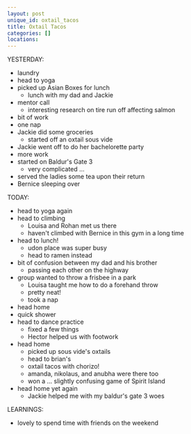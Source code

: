 ```yaml
---
layout: post
unique_id: oxtail_tacos
title: Oxtail Tacos
categories: []
locations: 
---
```


YESTERDAY:
* laundry
* head to yoga
* picked up Asian Boxes for lunch
  * lunch with my dad and Jackie
* mentor call
  * interesting research on tire run off affecting salmon
* bit of work
* one nap
* Jackie did some groceries
  * started off an oxtail sous vide
* Jackie went off to do her bachelorette party
* more work
* started on Baldur's Gate 3
  * very complicated ...
* served the ladies some tea upon their return
* Bernice sleeping over

TODAY:
* head to yoga again
* head to climbing
  * Louisa and Rohan met us there
  * haven't climbed with Bernice in this gym in a long time
* head to lunch!
  * udon place was super busy
  * head to ramen instead
* bit of confusion between my dad and his brother
  * passing each other on the highway
* group wanted to throw a frisbee in a park
  * Louisa taught me how to do a forehand throw
  * pretty neat!
  * took a nap
* head home
* quick shower
* head to dance practice
  * fixed a few things
  * Hector helped us with footwork
* head home
  * picked up sous vide's oxtails
  * head to brian's
  * oxtail tacos with chorizo!
  * amanda, nikolaus, and anubha were there too
  * won a ... slightly confusing game of Spirit Island
* head home yet again
  * Jackie helped me with my baldur's gate 3 woes

LEARNINGS:
* lovely to spend time with friends on the weekend
